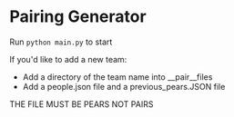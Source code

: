 # Pairing Generator
Run `python main.py` to start

If you'd like to add a new team:

* Add a directory of the team name into __pair__files
* Add a people.json file and a previous_pears.JSON file

THE FILE MUST BE PEARS NOT PAIRS